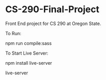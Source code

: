# CS-290-Final-Project
Front End project for CS 290 at Oregon State.

To Run:

npm run compile:sass

To Start Live Server:

npm install live-server

live-server
